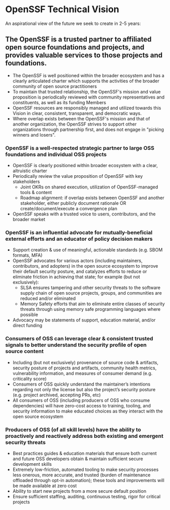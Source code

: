 # OpenSSF Technical Vision

An aspirational view of the future we seek to create in 2-5 years:

## The OpenSSF is a trusted partner to affiliated open source foundations and projects, and provides valuable services to those projects and foundations.
- The OpenSSF is well positioned within the broader ecosystem and has a clearly articulated charter which supports the activities of the broader community of open source practitioners
- To maintain that trusted relationship, the OpenSSF's mission and value proposition is periodically reviewed with community representatives and constituents, as well as its funding Members
- OpenSSF resources are responsibly managed and utilized towards this Vision in clear, consistent, transparent, and democratic ways.
- Where overlap exists between the OpenSSF's mission and that of another organization, the OpenSSF strives to support other organizations through partnership first, and does not engage in "picking winners and losers".

### OpenSSF is a well-respected strategic partner to large OSS foundations and individual OSS projects
- OpenSSF is clearly positioned within broader ecosystem with a clear, altruistic charter
- Periodically review the value proposition of OpenSSF with key stakeholders
  - Joint OKRs on shared execution, utilization of OpenSSF-managed tools & content
  - Roadmap alignment: if overlap exists between OpenSSF and another stakeholder, either publicly document rationale OR create/document/execute a convergence plan
- OpenSSF speaks with a trusted voice to users, contributors, and the broader market

### OpenSSF is an influential advocate for mutually-beneficial external efforts and an educator of policy decision makers
- Support creation & use of meaningful, actionable standards (e.g. SBOM formats, MFA)
- OpenSSF advocates for various actors (including maintainers, contributors, and adopters) in the open source ecosystem to improve their default security posture, and catalyzes efforts to reduce or eliminate friction in achieving that state; for example (but not exclusively):
  - SLSA ensures tampering and other security threats to the software supply chain of open source projects, groups, and communities are reduced and/or eliminated
  - Memory Safety efforts that aim to eliminate entire classes of security threats through using memory safe programming languages where possible
- Advocacy may be statements of support, education material, and/or direct funding

### Consumers of OSS can leverage clear & consistent trusted signals to better understand the security profile of open source content
- Including (but not exclusively) provenance of source code & artifacts, security posture of projects and artifacts, community health metrics, vulnerability information, and measures of consumer demand (e.g. criticality score)
- Consumers of OSS quickly understand the maintainer’s intentions regarding not only the license but also the project’s security posture (e.g. project archived, accepting PRs, etc)
- All consumers of OSS (including producers of OSS who consume dependencies) will have zero-cost access to training, tooling, and security information to make educated choices as they interact with the open source ecosystem

### Producers of OSS (of all skill levels) have the ability to proactively and reactively address both existing and emergent security threats
- Best practices guides & education materials that ensure both current and future OSS developers obtain & maintain sufficient secure development skills
- Extremely low-friction, automated tooling to make security processes less onerous, more accurate, and trusted (burden of maintenance offloaded through opt-in automation); these tools and improvements will be made available at zero cost
- Ability to start new projects from a more secure default position
- Ensure sufficient staffing, auditing, continuous testing, rigor for critical projects
